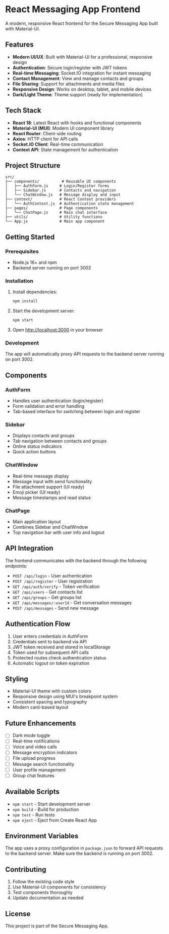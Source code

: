 # React Messaging App Frontend

A modern, responsive React frontend for the Secure Messaging App built with Material-UI.

## Features

- **Modern UI/UX**: Built with Material-UI for a professional, responsive design
- **Authentication**: Secure login/register with JWT tokens
- **Real-time Messaging**: Socket.IO integration for instant messaging
- **Contact Management**: View and manage contacts and groups
- **File Sharing**: Support for attachments and media files
- **Responsive Design**: Works on desktop, tablet, and mobile devices
- **Dark/Light Theme**: Theme support (ready for implementation)

## Tech Stack

- **React 18**: Latest React with hooks and functional components
- **Material-UI (MUI)**: Modern UI component library
- **React Router**: Client-side routing
- **Axios**: HTTP client for API calls
- **Socket.IO Client**: Real-time communication
- **Context API**: State management for authentication

## Project Structure

```
src/
├── components/          # Reusable UI components
│   ├── AuthForm.js     # Login/Register forms
│   ├── Sidebar.js      # Contacts and navigation
│   └── ChatWindow.js   # Message display and input
├── context/            # React Context providers
│   └── AuthContext.js  # Authentication state management
├── pages/              # Page components
│   └── ChatPage.js     # Main chat interface
├── utils/              # Utility functions
└── App.js              # Main app component
```

## Getting Started

### Prerequisites

- Node.js 16+ and npm
- Backend server running on port 3002

### Installation

1. Install dependencies:
   ```bash
   npm install
   ```

2. Start the development server:
   ```bash
   npm start
   ```

3. Open [http://localhost:3000](http://localhost:3000) in your browser

### Development

The app will automatically proxy API requests to the backend server running on port 3002.

## Components

### AuthForm
- Handles user authentication (login/register)
- Form validation and error handling
- Tab-based interface for switching between login and register

### Sidebar
- Displays contacts and groups
- Tab navigation between contacts and groups
- Online status indicators
- Quick action buttons

### ChatWindow
- Real-time message display
- Message input with send functionality
- File attachment support (UI ready)
- Emoji picker (UI ready)
- Message timestamps and read status

### ChatPage
- Main application layout
- Combines Sidebar and ChatWindow
- Top navigation bar with user info and logout

## API Integration

The frontend communicates with the backend through the following endpoints:

- `POST /api/login` - User authentication
- `POST /api/register` - User registration
- `GET /api/auth/verify` - Token verification
- `GET /api/users` - Get contacts list
- `GET /api/groups` - Get groups list
- `GET /api/messages/:userId` - Get conversation messages
- `POST /api/messages` - Send new message

## Authentication Flow

1. User enters credentials in AuthForm
2. Credentials sent to backend via API
3. JWT token received and stored in localStorage
4. Token used for subsequent API calls
5. Protected routes check authentication status
6. Automatic logout on token expiration

## Styling

- Material-UI theme with custom colors
- Responsive design using MUI's breakpoint system
- Consistent spacing and typography
- Modern card-based layout

## Future Enhancements

- [ ] Dark mode toggle
- [ ] Real-time notifications
- [ ] Voice and video calls
- [ ] Message encryption indicators
- [ ] File upload progress
- [ ] Message search functionality
- [ ] User profile management
- [ ] Group chat features

## Available Scripts

- `npm start` - Start development server
- `npm build` - Build for production
- `npm test` - Run tests
- `npm eject` - Eject from Create React App

## Environment Variables

The app uses a proxy configuration in `package.json` to forward API requests to the backend server. Make sure the backend is running on port 3002.

## Contributing

1. Follow the existing code style
2. Use Material-UI components for consistency
3. Test components thoroughly
4. Update documentation as needed

## License

This project is part of the Secure Messaging App.
